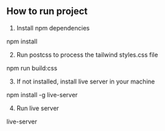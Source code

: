 ## How to run project

1. Install npm dependencies

npm install

2. Run postcss to process the tailwind styles.css file

npm run build:css

3. If not installed, install live server in your machine

npm install -g live-server

4. Run live server

live-server



